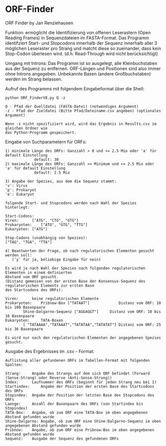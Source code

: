 # ORF-Finder

ORF Finder by Jan Renziehausen

Funktion: ermöglicht die Identifizierung von offenen Leserastern (Open Reading Frames) in Sequenzdateien im 
	  FASTA-Format. Das Programm identifziert Start- und Stopcodons innerhalb der Sequenz innerhalb aller 3 möglichen 
	  Leseraster pro Strang und matcht diese so zueinander, dass kein Stop-Codon überlesen wird. 
	  (d.h. Read-Through wird nicht berücksichtigt)


Umgang mit Introns: Das Programm ist so ausgelegt, alle Kleinbuchstaben aus der Sequenz zu entfernen.
		    ORF-Längen und Positionen sind also immer ohne Introns angegeben.
		    Unbekannte Basen (andere Großbuchstaben) werden im Strang belassen.


Aufruf des Programms mit folgendem Eingabeformat über die Shell:

	python ORF_FinderV8.py Q -z
	
	Q - Pfad der Quelldatei (FASTA-Datei) (notwendiges Argument)
	-z - Pfad der Zieldatei (Bitte Pfad/Dateiname.csv angeben) (optionales Argument)

	Wenn -z nicht spezifiziert wird, wird das Ergebnis in Results.csv im gleichen Ordner wie
	das Python-Programm gespeichert.


Eingabe von Suchparametern für ORFs:

	1) minimale Länge des ORFs: Ganzzahl > 0 und <= 2.5 Mio oder 'a' für default Einstellung
				 default: 30
	2) maximale Länge des ORFs: Ganzzahl >= Minimum und <= 2.5 Mio oder 'a' für default Einstellung
				 default: 2.5 Mio
	
	3) Angabe der Spezies, aus dem die Sequenz stammt:
	'v': Virus
	'p': Prokaryot
	'e': Eukaryot
	
	folgende Start- und Stopcodons werden nach Wahl der Spezies hinterlegt:
	
	Start-Codons:
	Viren: 		["ATG", "CTG", "GTG"]
	Prokaryoten: 	["ATG", "GTG", "TTG"]
	Eukaryoten:	["ATG"]

	Stop-Codons (unabhängig von Spezies):
	["TAG", "TGA", "TTA"]

	4) Beantworten der Frage, ob nach regulatorischen Elementen gesucht werden soll:
	   ('y' für ja, beliebige Eingabe für nein)
	
	Es wird je nach Wahl der Spezies nach folgenden regulatorischen Elementen in einem definierten 
	Abstand vom ORF gesucht.
	(Distanz gemessen von der ersten Base der Konsensus-Sequenz des regulatorischen Elements zur ersten Base 
	des Startcodons des ORFs):

	Viren: 		keine regulatorischen Elemente
	Prokaryoten: 	Pribnow-Box ["TATAAT"] 			   Distanz vom ORF: 10 bis 100 Basenpaare
			Shine-Dalgarno-Sequenz ["AGGAGGT"] 	   Distanz vom ORF: 10 bis 16 Basenpaare 
	Eukaryoten: 	TATA-Boxen 
			[ "TATAAAA","TATAAAT","TATATAA","TATATAT"] Distanz vom ORF: 25 bis 36 Basenpaare
	
	Es wird nur nach den regulatorischen Elementen der angegebenen Spezies gesucht.		 
	
Ausgabe des Ergebnisses im .csv - Format:
	
	Auflistung aller gefundenen ORFs im Tabellen-Format mit folgenden Spalten:
	
	Strang: 	Angabe des Strangs auf dem sich ORF befindet (Forward (Sense-Strang) oder Reverse (Anti-Sense-Strang))
	Index: 		Laufnummer des ORFs (beginnt für jeden Strang neu bei 1)
	Startindex: 	Angabe der Position der ersten Base des Startcodons des ORFs
	Stopindex:	Angabe der Position der letzten Base des Stopcodons des ORFs
	Laenge:		Anzahl der Basenpaare des ORFs (von Startindex bis Stopindex)
	TATA-Box:	Angabe, ob zum ORF eine TATA-Box im oben angegebenen Abstand gefunden wurde
	Shine-Dalgarno:	Angabe, ob zum ORF eine Shine-Dalgarno-Sequenz im oben angegebenen Abstand gefunden wurde
	Pribnow:	Angabe, ob zum ORF eine Pribnow-Box im oben angegebenen Abstand gefunden wurde
	Sequenz:	Ausgabe der Sequenz des gefundenen ORFs
	
